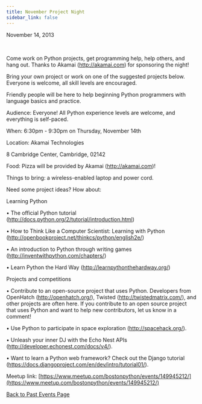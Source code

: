 ```yaml
---
title: November Project Night
sidebar_link: false
---
```


November 14, 2013


   

Come work on Python projects, get programming help, help others, and hang out. Thanks to Akamai (http://akamai.com) for sponsoring the night!

Bring your own project or work on one of the suggested projects below. Everyone is welcome, all skill levels are encouraged.

Friendly people will be here to help beginning Python programmers with language basics and practice.

Audience: Everyone! All Python experience levels are welcome, and everything is self-paced.

When: 6:30pm - 9:30pm on Thursday, November 14th

Location: Akamai Technologies

8 Cambridge Center, Cambridge, 02142

Food: Pizza will be provided by Akamai (http://akamai.com)!

Things to bring: a wireless-enabled laptop and power cord.

Need some project ideas? How about:

Learning Python

• The official Python tutorial (http://docs.python.org/2/tutorial/introduction.html)

• How to Think Like a Computer Scientist: Learning with Python (http://openbookproject.net/thinkcs/python/english2e/)

• An introduction to Python through writing games (http://inventwithpython.com/chapters/)

• Learn Python the Hard Way (http://learnpythonthehardway.org/)

Projects and competitions

• Contribute to an open-source project that uses Python. Developers from OpenHatch (http://openhatch.org/), Twisted (http://twistedmatrix.com/), and other projects are often here. If you contribute to an open source project that uses Python and want to help new contributors, let us know in a comment!

• Use Python to participate in space exploration (http://spacehack.org/).

• Unleash your inner DJ with the Echo Nest APIs (http://developer.echonest.com/docs/v4/).

• Want to learn a Python web framework? Check out the Django tutorial (https://docs.djangoproject.com/en/dev/intro/tutorial01/).


Meetup link: [https://www.meetup.com/bostonpython/events/149945212/](https://www.meetup.com/bostonpython/events/149945212/)

[Back to Past Events Page](index.md)